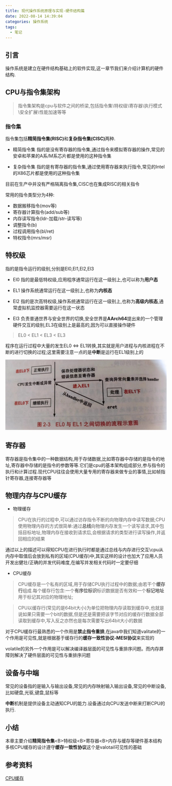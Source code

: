 ```yaml
---
title: 现代操作系统原理与实现-硬件结构篇
date: 2022-08-14 14:39:04
categories: 操作系统
tags:
  - 笔记
---
```



## 引言

操作系统是建立在硬件结构基础上的软件实现,这一章节我们来介绍计算机的硬件结构.

## CPU与指令集架构

> 指令集架构是cpu与软件之间的桥梁,包括指令集\特权级\寄存器\执行模式\安全扩展\性能加速等等


### 指令集

指令集包括<B>精简指令集(RISC)</B>和<B>复杂指令集(CISC)</B>两种.

- 精简指令集
指的是没有寄存器的指令集,通过指令来模拟寄存器的操作,常见的安卓和苹果的A系/M系芯片都是使用的这种指令集

- 复杂指令集
指的是有寄存器的指令集,通过使用寄存器来执行指令,常见的Intel的X86芯片都是使用的这种指令集

目前在生产中并没有严格隔离指令集,CISC也在集成RISC的相关指令



常用的指令类型分为4种:
- 数据搬移指令(mov等)
- 寄存器计算指令(add/sub等)
- 内存读写指令(ldr-加载/str-读写等)
- 调整指令(b)
- 过程调用指令(bl/ret)
- 特权指令(mrs/msr)

## 特权级

指的是指令运行的级别,分别是El0,El1,El2,El3

- El0
指的是最低特权级,应用程序通常运行在这一级别上,也可以称为<B>用户态</B>

- EL1
操作系统通常运行在这一级别上,也称为<B>内核态</B>

- El2
指的是次高特权级,操作系统通常运行在这一级别上,也称为<B>高级内核态</B>,通常虚拟机监控器需要运行在这一状态

- El3
负责普通世界与安全世界的切换,安全世界是<B>AArch64</B>提出来的一个管理硬件交互的级别,EL3在级别上是最高的,因为可以直接操作硬件


> EL0 < EL1 < EL3 < EL3

程序在运行过程中大量的发生EL0 <=> EL1转换,其实就是用户进程与内核进程在不断的进行切换的过程;这里需要注意一点的是<B>中断</B>是运行在EL1级别上的

![中断切换](https://github.com/agmtopy/noteBook/blob/master/png/%E7%8E%B0%E4%BB%A3%E6%93%8D%E4%BD%9C%E7%B3%BB%E7%BB%9F/%E4%B8%AD%E6%96%AD%E5%88%87%E6%8D%A2.jpg?raw=true)


## 寄存器
寄存器是指令集中的一种数据结构,用于存储数据,比如寄存器中存储的是指令的地址,寄存器中存储的是指令的参数等等.它们是cpu的基本架构组成部分,参与指令的执行和计算过程.现代CPU往往会使用大量专用的寄存器来做专业的事情,比如帧指针寄存器,连接寄存器等

## 物理内存与CPU缓存

- 物理缓存

> CPU在执行的过程中,可以通过访存指令不断的向物理内存中读写数据;CPU使用物理内存的方式很简单:通过<B>总线</B>向物理内存发生一个读写请求,其中包括目标地址,物理内存在接收到请求后,会根据请求的类型进行读写操作,并返回相应的结果

通过以上的描述可以得知CPU在进行执行时都是通过总线与内存进行交互\cpu从内存中取值后会放到私有的区域(CPU缓存)中,其实这样的设计也加大了应用人员开发出健壮/正确的并发代码难度,在编写并发相关代码时一定要仔细


- CPU缓存

> CPU缓存是一个私有的区域,用于存储CPU执行过程中的数据;由若干个<B>缓存行</B>组成.每个缓存行包含:一个<B>有序位标识</B>标识数据是否有效和一个<B>标记地址</B>用于标记其对应的物理地址;

> CPU以缓存行(常见的是64bit大小)为单位把物理内存读取到缓存中,也就是说如果只需要一个bit的数据,但是还是需要把该字节对应的缓存行数据全部读取到缓存中,写入反之亦然也是每次需要写出64bit大小的数据

对于CPU缓存行最熟悉的一个作用是<B>禁止指令重排</B>,在java中我们知道valitate的一个作用是可见性,就是根据基于缓存行的<B>缓存一致性协议-MESI协议</B>来实现的

volatile的另外一个作用是可以解决编译器层面的可见性与重排序问题。而内存屏障则解决了硬件层面的可见性与重排序问题


## 设备与中端

常见的设备指的是输入与输出设备,常见的内存映射输入输出设备,常见的中断设备,比如硬盘,光驱,键盘,鼠标等

<B>中断</B>机制是提供设备主动通知CPU的能力.设备通过向CPU发送中断来打断CPU的执行.


## 小结

本章主要介绍<B>精简指令集</B>\<B>特权级</B>\<B>寄存器</B>\<B>内存与缓存</B>等硬件基本结构
多核CPU缓存的设计遵守<B>缓存一致性协议</B>这个是valotail可见性的基础


## 参考资料

[CPU缓存](https://www.cnblogs.com/MrLiuZF/p/15054855.html)